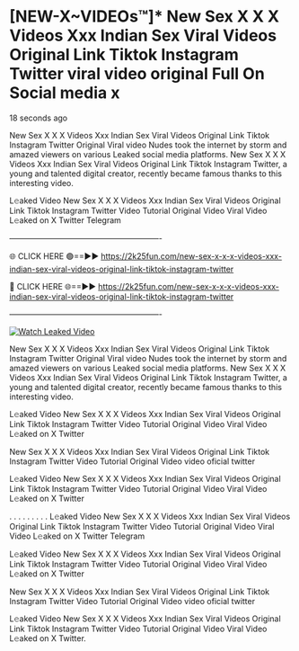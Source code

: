 # [NEW-X~VIDEOs™]* New Sex X X X Videos Xxx Indian Sex Viral Videos Original Link Tiktok Instagram Twitter viral video original Full On Social media x

18 seconds ago

New Sex X X X Videos Xxx Indian Sex Viral Videos Original Link Tiktok Instagram Twitter Original Viral video Nudes took the internet by storm and amazed viewers on various Leaked social media platforms. New Sex X X X Videos Xxx Indian Sex Viral Videos Original Link Tiktok Instagram Twitter, a young and talented digital creator, recently became famous thanks to this interesting video.

L𝚎aked Video New Sex X X X Videos Xxx Indian Sex Viral Videos Original Link Tiktok Instagram Twitter Video Tutorial Original Video Viral Video L𝚎aked on X Twitter Telegram

———————————————————-

🌐 CLICK HERE 🟢==►► https://2k25fun.com/new-sex-x-x-x-videos-xxx-indian-sex-viral-videos-original-link-tiktok-instagram-twitter

🔴 CLICK HERE 🌐==►► https://2k25fun.com/new-sex-x-x-x-videos-xxx-indian-sex-viral-videos-original-link-tiktok-instagram-twitter

———————————————————-

[![Watch Leaked Video](https://miro.medium.com/v2/resize:fit:828/format:webp/1*cilzJN44JGOrTw9NJCrNHA.gif "Watch Leaked Video")](https://2k25fun.com/new-sex-x-x-x-videos-xxx-indian-sex-viral-videos-original-link-tiktok-instagram-twitter)

New Sex X X X Videos Xxx Indian Sex Viral Videos Original Link Tiktok Instagram Twitter Original Viral video Nudes took the internet by storm and amazed viewers on various Leaked social media platforms. New Sex X X X Videos Xxx Indian Sex Viral Videos Original Link Tiktok Instagram Twitter, a young and talented digital creator, recently became famous thanks to this interesting video.

L𝚎aked Video New Sex X X X Videos Xxx Indian Sex Viral Videos Original Link Tiktok Instagram Twitter Video Tutorial Original Video Viral Video L𝚎aked on X Twitter

New Sex X X X Videos Xxx Indian Sex Viral Videos Original Link Tiktok Instagram Twitter Video Tutorial Original Video video oficial twitter

L𝚎aked Video New Sex X X X Videos Xxx Indian Sex Viral Videos Original Link Tiktok Instagram Twitter Video Tutorial Original Video Viral Video L𝚎aked on X Twitter

. . . . . . . . . L𝚎aked Video New Sex X X X Videos Xxx Indian Sex Viral Videos Original Link Tiktok Instagram Twitter Video Tutorial Original Video Viral Video L𝚎aked on X Twitter Telegram

L𝚎aked Video New Sex X X X Videos Xxx Indian Sex Viral Videos Original Link Tiktok Instagram Twitter Video Tutorial Original Video Viral Video L𝚎aked on X Twitter

New Sex X X X Videos Xxx Indian Sex Viral Videos Original Link Tiktok Instagram Twitter Video Tutorial Original Video video oficial twitter

L𝚎aked Video New Sex X X X Videos Xxx Indian Sex Viral Videos Original Link Tiktok Instagram Twitter Video Tutorial Original Video Viral Video L𝚎aked on X Twitter.